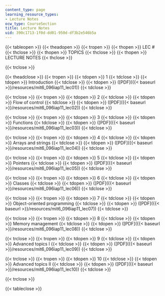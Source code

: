 ```yaml
---
content_type: page
learning_resource_types:
- Lecture Notes
ocw_type: CourseSection
title: Lecture Notes
uid: 390c1713-1f0d-dd01-950d-df3b2e546b5a
---
```


{{< tableopen >}}
{{< theadopen >}}
{{< tropen >}}
{{< thopen >}}
LEC #
{{< thclose >}}
{{< thopen >}}
TOPICS
{{< thclose >}}
{{< thopen >}}
LECTURE NOTES
{{< thclose >}}

{{< trclose >}}

{{< theadclose >}}
{{< tropen >}}
{{< tdopen >}}
1
{{< tdclose >}}
{{< tdopen >}}
Introduction
{{< tdclose >}}
{{< tdopen >}}
([PDF]({{< baseurl >}}/resources/mit6_096iap11_lec01))
{{< tdclose >}}

{{< trclose >}}
{{< tropen >}}
{{< tdopen >}}
2
{{< tdclose >}}
{{< tdopen >}}
Flow of control
{{< tdclose >}}
{{< tdopen >}}
([PDF]({{< baseurl >}}/resources/mit6_096iap11_lec02))
{{< tdclose >}}

{{< trclose >}}
{{< tropen >}}
{{< tdopen >}}
3
{{< tdclose >}}
{{< tdopen >}}
Functions
{{< tdclose >}}
{{< tdopen >}}
([PDF]({{< baseurl >}}/resources/mit6_096iap11_lec03))
{{< tdclose >}}

{{< trclose >}}
{{< tropen >}}
{{< tdopen >}}
4
{{< tdclose >}}
{{< tdopen >}}
Arrays and strings
{{< tdclose >}}
{{< tdopen >}}
([PDF]({{< baseurl >}}/resources/mit6_096iap11_lec04))
{{< tdclose >}}

{{< trclose >}}
{{< tropen >}}
{{< tdopen >}}
5
{{< tdclose >}}
{{< tdopen >}}
Pointers
{{< tdclose >}}
{{< tdopen >}}
([PDF]({{< baseurl >}}/resources/mit6_096iap11_lec05))
{{< tdclose >}}

{{< trclose >}}
{{< tropen >}}
{{< tdopen >}}
6
{{< tdclose >}}
{{< tdopen >}}
Classes
{{< tdclose >}}
{{< tdopen >}}
([PDF]({{< baseurl >}}/resources/mit6_096iap11_lec06))
{{< tdclose >}}

{{< trclose >}}
{{< tropen >}}
{{< tdopen >}}
7
{{< tdclose >}}
{{< tdopen >}}
Object-oriented programming
{{< tdclose >}}
{{< tdopen >}}
([PDF]({{< baseurl >}}/resources/mit6_096iap11_lec07))
{{< tdclose >}}

{{< trclose >}}
{{< tropen >}}
{{< tdopen >}}
8
{{< tdclose >}}
{{< tdopen >}}
Memory management
{{< tdclose >}}
{{< tdopen >}}
([PDF]({{< baseurl >}}/resources/mit6_096iap11_lec08))
{{< tdclose >}}

{{< trclose >}}
{{< tropen >}}
{{< tdopen >}}
9
{{< tdclose >}}
{{< tdopen >}}
Advanced topics I
{{< tdclose >}}
{{< tdopen >}}
([PDF]({{< baseurl >}}/resources/mit6_096iap11_lec09))
{{< tdclose >}}

{{< trclose >}}
{{< tropen >}}
{{< tdopen >}}
10
{{< tdclose >}}
{{< tdopen >}}
Advanced topics II
{{< tdclose >}}
{{< tdopen >}}
([PDF]({{< baseurl >}}/resources/mit6_096iap11_lec10))
{{< tdclose >}}

{{< trclose >}}

{{< tableclose >}}